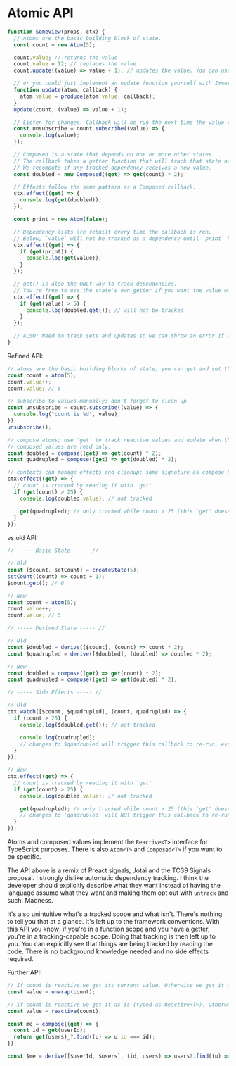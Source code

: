 # Atomic API

```js
function SomeView(props, ctx) {
  // Atoms are the basic building block of state.
  const count = new Atom(5);

  count.value; // returns the value
  count.value = 12; // replaces the value
  count.update((value) => value + 1); // updates the value. You can use Immer here for complex objects.

  // or you could just implement an update function yourself with Immer. Probably gonna cut it.
  function update(atom, callback) {
    atom.value = produce(atom.value, callback);
  }
  update(count, (value) => value + 1);

  // Listen for changes. Callback will be run the next time the value changes and each time again afterwards.
  const unsubscribe = count.subscribe((value) => {
    console.log(value);
  });

  // Composed is a state that depends on one or more other states.
  // The callback takes a getter function that will track that state as a dependency and return its current value.
  // We recompute if any tracked dependency receives a new value.
  const doubled = new Composed((get) => get(count) * 2);

  // Effects follow the same pattern as a Composed callback.
  ctx.effect((get) => {
    console.log(get(doubled));
  });

  const print = new Atom(false);

  // Dependency lists are rebuilt every time the callback is run.
  // Below, `value` will not be tracked as a dependency until `print` has changed to true.
  ctx.effect((get) => {
    if (get(print)) {
      console.log(get(value));
    }
  });

  // get() is also the ONLY way to track dependencies.
  // You're free to use the state's own getter if you want the value without actually tracking it.
  ctx.effect((get) => {
    if (get(value) > 5) {
      console.log(doubled.get()); // will not be tracked
    }
  });

  // ALSO: Need to track sets and updates so we can throw an error if a set was committed in the same scope that value is tracked. Otherwise this will cause an infinite loop.
}
```

Refined API:

```js
// atoms are the basic building blocks of state; you can get and set their values.
const count = atom(5);
count.value++;
count.value; // 6

// subscribe to values manually; don't forget to clean up.
const unsubscribe = count.subscribe((value) => {
  console.log("count is %d", value);
});
unsubscribe();

// compose atoms; use 'get' to track reactive values and update when they change.
// composed values are read only.
const doubled = compose((get) => get(count) * 2);
const quadrupled = compose((get) => get(doubled) * 2);

// contexts can manage effects and cleanup; same signature as compose but for side effects.
ctx.effect((get) => {
  // count is tracked by reading it with 'get'
  if (get(count) > 25) {
    console.log(doubled.value); // not tracked

    get(quadrupled); // only tracked while count > 25 (this 'get' doesn't run otherwise)
  }
});
```

vs old API:

```js
// ----- Basic State ----- //

// Old
const [$count, setCount] = createState(5);
setCount((count) => count + 1);
$count.get(); // 6

// New
const count = atom(5);
count.value++;
count.value; // 6

// ----- Derived State ----- //

// Old
const $doubled = derive([$count], (count) => count * 2);
const $quadrupled = derive([$doubled], (doubled) => doubled * 2);

// New
const doubled = compose((get) => get(count) * 2);
const quadrupled = compose((get) => get(doubled) * 2);

// ----- Side Effects ----- //

// Old
ctx.watch([$count, $quadrupled], (count, quadrupled) => {
  if (count > 25) {
    console.log($doubled.get()); // not tracked

    console.log(quadrupled);
    // changes to $quadrupled will trigger this callback to re-run, even if count is still <= 25
  }
});

// New
ctx.effect((get) => {
  // count is tracked by reading it with 'get'
  if (get(count) > 25) {
    console.log(doubled.value); // not tracked

    get(quadrupled); // only tracked while count > 25 (this 'get' doesn't run otherwise)
    // changes to 'quadrupled' will NOT trigger this callback to re-run unless 'count' is already >= 25
  }
});
```

Atoms and composed values implement the `Reactive<T>` interface for TypeScript purposes. There is also `Atom<T>` and `Composed<T>` if you want to be specific.

The API above is a remix of Preact signals, Jotai and the TC39 Signals proposal. I strongly dislike automatic dependency tracking. I think the developer should explicitly describe what they want instead of having the language assume what they want and making them opt out with `untrack` and such. Madness.

It's also unintuitive what's a tracked scope and what isn't. There's nothing to tell you that at a glance. It's left up to the framework conventions. With this API you know; if you're in a function scope and you have a getter, you're in a tracking-capable scope. Doing that tracking is then left up to you. You can explicitly see that things are being tracked by reading the code. There is no background knowledge needed and no side effects required.

Further API:

```js
// If count is reactive we get its current value. Otherwise we get it as is.
const value = unwrap(count);

// If count is reactive we get it as is (typed as Reactive<T>). Otherwise we get it wrapped as a Reactive<T>.
const value = reactive(count);
```

```js
const me = compose((get) => {
  const id = get(userId);
  return get(users)_?.find((u) => u.id === id);
});

const $me = derive([$userId, $users], (id, users) => users?.find((u) => u.id === id));
```
